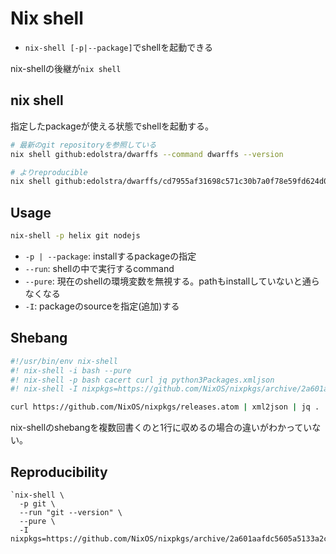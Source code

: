 # Nix shell

* `nix-shell [-p|--package]`でshellを起動できる

nix-shellの後継が`nix shell`

## nix shell

指定したpackageが使える状態でshellを起動する。  

```sh
# 最新のgit repositoryを参照している
nix shell github:edolstra/dwarffs --command dwarffs --version

# よりreproducible
nix shell github:edolstra/dwarffs/cd7955af31698c571c30b7a0f78e59fd624d0229 ...
```


## Usage

```sh
nix-shell -p helix git nodejs
```

* `-p | --package`: installするpackageの指定
* `--run`: shellの中で実行するcommand
* `--pure`: 現在のshellの環境変数を無視する。pathもinstallしていないと通らなくなる
* `-I`: packageのsourceを指定(追加)する

## Shebang

```sh
#!/usr/bin/env nix-shell 
#! nix-shell -i bash --pure
#! nix-shell -p bash cacert curl jq python3Packages.xmljson
#! nix-shell -I nixpkgs=https://github.com/NixOS/nixpkgs/archive/2a601aafdc5605a5133a2ca506a34a3a73377247.tar.gz

curl https://github.com/NixOS/nixpkgs/releases.atom | xml2json | jq .
```

nix-shellのshebangを複数回書くのと1行に収めるの場合の違いがわかっていない。


## Reproducibility

```shell
`nix-shell \
  -p git \
  --run "git --version" \
  --pure \
  -I nixpkgs=https://github.com/NixOS/nixpkgs/archive/2a601aafdc5605a5133a2ca506a34a3a73377247.tar.gz`
```

